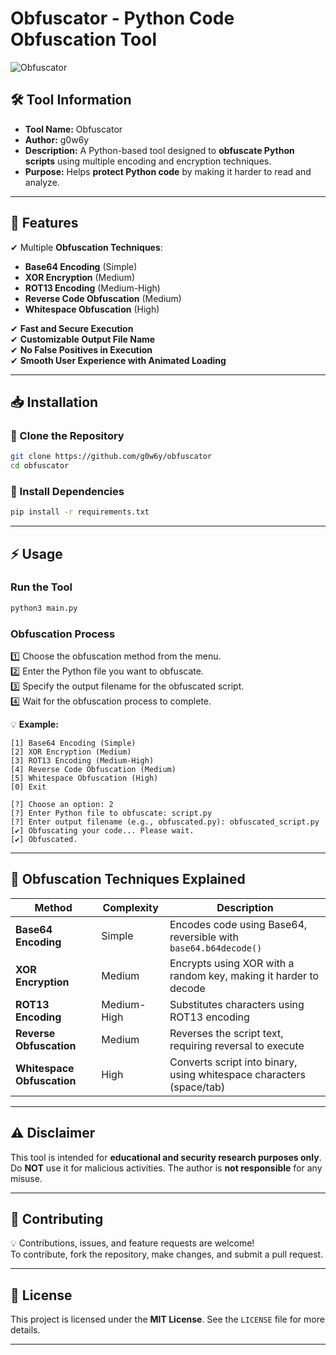 # Obfuscator - Python Code Obfuscation Tool

![Obfuscator](https://github.com/user-attachments/assets/db5233be-dc59-41ee-ad4e-d81c728c5b6d)

## 🛠 Tool Information

- **Tool Name:** Obfuscator  
- **Author:** g0w6y  
- **Description:** A Python-based tool designed to **obfuscate Python scripts** using multiple encoding and encryption techniques.  
- **Purpose:** Helps **protect Python code** by making it harder to read and analyze.  

---

## 🚀 Features
✔ Multiple **Obfuscation Techniques**:  
   - **Base64 Encoding** (Simple)  
   - **XOR Encryption** (Medium)  
   - **ROT13 Encoding** (Medium-High)  
   - **Reverse Code Obfuscation** (Medium)  
   - **Whitespace Obfuscation** (High)  

✔ **Fast and Secure Execution**  
✔ **Customizable Output File Name**  
✔ **No False Positives in Execution**  
✔ **Smooth User Experience with Animated Loading**  

---

## 📥 Installation

### **🔹 Clone the Repository**
```sh
git clone https://github.com/g0w6y/obfuscator
cd obfuscator
```

### **🔹 Install Dependencies**
```sh
pip install -r requirements.txt
```

---

## ⚡ Usage

### **Run the Tool**
```sh
python3 main.py
```

### **Obfuscation Process**
1️⃣ Choose the obfuscation method from the menu.  
2️⃣ Enter the Python file you want to obfuscate.  
3️⃣ Specify the output filename for the obfuscated script.  
4️⃣ Wait for the obfuscation process to complete.  

💡 **Example:**
```
[1] Base64 Encoding (Simple)
[2] XOR Encryption (Medium)
[3] ROT13 Encoding (Medium-High)
[4] Reverse Code Obfuscation (Medium)
[5] Whitespace Obfuscation (High)
[0] Exit

[?] Choose an option: 2
[?] Enter Python file to obfuscate: script.py
[?] Enter output filename (e.g., obfuscated.py): obfuscated_script.py
[✔] Obfuscating your code... Please wait.
[✔] Obfuscated.
```

---

## 🔑 Obfuscation Techniques Explained

| Method                  | Complexity | Description |
|-------------------------|------------|-------------|
| **Base64 Encoding**      | Simple     | Encodes code using Base64, reversible with `base64.b64decode()` |
| **XOR Encryption**       | Medium     | Encrypts using XOR with a random key, making it harder to decode |
| **ROT13 Encoding**       | Medium-High | Substitutes characters using ROT13 encoding |
| **Reverse Obfuscation**  | Medium     | Reverses the script text, requiring reversal to execute |
| **Whitespace Obfuscation** | High      | Converts script into binary, using whitespace characters (space/tab) |

---

## ⚠ Disclaimer
This tool is intended for **educational and security research purposes only**.  
Do **NOT** use it for malicious activities. The author is **not responsible** for any misuse.

---

## 🤝 Contributing
💡 Contributions, issues, and feature requests are welcome!  
To contribute, fork the repository, make changes, and submit a pull request.

---

## 📜 License
This project is licensed under the **MIT License**. See the `LICENSE` file for more details.

---
